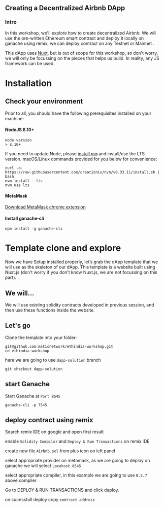 ## Creating a Decentralized Airbnb DApp
### Intro
In this workshop, we'll explore how to create decentralized Airbnb. We will use the pre-written Ethereum smart contract and deploy it locally on ganache using remix, we can deploy contract on any Testnet or Mainnet .

This dApp uses [Nuxt](https://nuxtjs.org/), but is out of scope for this workshop, so don't worry, we will only be focussing on the pieces that helps us build. In reality, any JS framework can be used.


# Installation
## Check your environment
Prior to all, you should have the following prerequisites installed on your machine:
#### NodeJS 8.10+
```
node version
> 8.10+
```
If you need to update Node, please [install `nvm`](https://github.com/creationix/nvm#installation) and install/use the LTS version. macOS/Linux commands provided for you below for convenience:
```
curl -o- https://raw.githubusercontent.com/creationix/nvm/v0.33.11/install.sh | bash
nvm install --lts
nvm use lts
```
#### MetaMask 

[Download MetaMask chrome extension](https://metamask.io/)


#### Install ganache-cli
```
npm install -g ganache-cli
```

# Template clone and explore
Now we have Setup installed properly, let’s grab the dApp template that we will use as the skeleton of our dApp. This template is a website built using Nuxt.js (don't worry if you don't know Nuxt.js, we are not focussing on this part). 

## We will...
We will use existing solidity contracts developed in previous session, and then use these functions inside the website.

## Let's go
Clone the template into your folder:
```
git@github.com:maticnetwork/ethindia-workshop.git
cd ethindia-workshop
```
here we are going to use `dapp-solution` branch
```
git checkout dapp-solution
```

## start Ganache

Start Ganache at `Port 8545`
```
ganache-cli -p 7545
```

## deploy contract using remix

Search remix IDE on google and open first result

enable `Solidity Compiler` and `Deploy & Run Transactions` on remix IDE

create new file `Airbnb.sol` from plus icon on left panel

select appropriate provider on metamask, as we are going to deploy on ganache we will select `Locahost 8545`

select appropriate compiler, in this example we are going to use `0.5.7` above compiler

Go to DEPLOY & RUN TRANSACTIONS and click deploy.

on sucessfull deploy copy `contract address`


